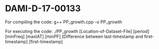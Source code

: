 # DAMI-D-17-00133

For compiling the code:
g++ PP_growth.cpp -o PP_growth

For executing the code:
./PP_growth [Location-of-Dataset-File] [period] [minFreq] [maxIAT] [minPF] [Difference between last-timestamp and first-timestamp] [first-timestamp]
